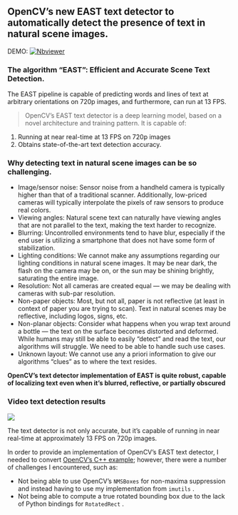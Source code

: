  ## OpenCV’s new EAST text detector to automatically detect the presence of text in natural scene images.
 
 DEMO:  [![Nbviewer](https://github.com/jupyter/design/blob/master/logos/Badges/nbviewer_badge.svg)](https://nbviewer.jupyter.org/github/shejz/OCR/blob/main/OpenCV%20Text%20Detection%20%28EAST%20text%20detector%29/opencv_EAST_text_detection.ipynb)
 
 ### The algorithm “EAST”: Efficient and Accurate Scene Text Detection. 
 The EAST pipeline is capable of predicting words and lines of text at arbitrary orientations on 720p images, and furthermore, can run at 13 FPS.
 
 > OpenCV’s EAST text detector is a deep learning model, based on a novel architecture and training pattern. It is capable of:
 1. Running at near real-time at 13 FPS on 720p images 
 2. Obtains state-of-the-art text detection accuracy.

### Why detecting text in natural scene images can be so challenging.
- Image/sensor noise: Sensor noise from a handheld camera is typically higher than that of a traditional scanner. Additionally, low-priced cameras will typically interpolate the pixels of raw sensors to produce real colors.
- Viewing angles: Natural scene text can naturally have viewing angles that are not parallel to the text, making the text harder to recognize.
- Blurring: Uncontrolled environments tend to have blur, especially if the end user is utilizing a smartphone that does not have some form of stabilization.
- Lighting conditions: We cannot make any assumptions regarding our lighting conditions in natural scene images. It may be near dark, the flash on the camera may be on, or the sun may be shining brightly, saturating the entire image.
- Resolution: Not all cameras are created equal — we may be dealing with cameras with sub-par resolution.
- Non-paper objects: Most, but not all, paper is not reflective (at least in context of paper you are trying to scan). Text in natural scenes may be reflective, including logos, signs, etc.
- Non-planar objects: Consider what happens when you wrap text around a bottle — the text on the surface becomes distorted and deformed. While humans may still be able to easily “detect” and read the text, our algorithms will struggle. We need to be able to handle such use cases.
- Unknown layout: We cannot use any a priori information to give our algorithms “clues” as to where the text resides.

**OpenCV’s text detector implementation of EAST is quite robust, capable of localizing text even when it’s blurred, reflective, or partially obscured**


### Video text detection results
![](https://github.com/shejz/OCR/blob/main/OpenCV%20Text%20Detection%20(EAST%20text%20detector)/output.gif)

The text detector is not only accurate, but it’s capable of running in near real-time at approximately 13 FPS on 720p images.

In order to provide an implementation of OpenCV’s EAST text detector, I needed to convert [OpenCV’s C++ example](https://github.com/opencv/opencv/blob/master/samples/dnn/text_detection.cpp); however, there were a number of challenges I encountered, such as:

- Not being able to use OpenCV’s `NMSBoxes`  for non-maxima suppression and instead having to use my implementation from `imutils` .
- Not being able to compute a true rotated bounding box due to the lack of Python bindings for `RotatedRect` .
